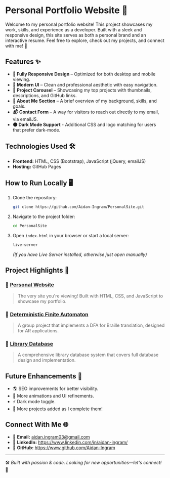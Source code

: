 # Personal Portfolio Website 🚀

Welcome to my personal portfolio website! This project showcases my work, skills, and experience as a developer. Built with a sleek and responsive design, this site serves as both a personal brand and an interactive resume. Feel free to explore, check out my projects, and connect with me! 🌟

## Features ✨
- **🚀 Fully Responsive Design** – Optimized for both desktop and mobile viewing.
- **🎨 Modern UI** – Clean and professional aesthetic with easy navigation.
- **📸 Project Carousel** – Showcasing my top projects with thumbnails, descriptions, and GitHub links.
- **📝 About Me Section** – A brief overview of my background, skills, and goals.
- **📬 Contact Form** – A way for visitors to reach out directly to my email, via emailJS.
- **🌑 Dark Mode Support** - Additional CSS and logo matching for users that prefer dark-mode.

## Technologies Used 🛠️
- **Frontend:** HTML, CSS (Bootstrap), JavaScript (jQuery, emailJS)
- **Hosting:** GitHub Pages

## How to Run Locally 🖥️
1. Clone the repository:
   ```bash
   git clone https://github.com/Aidan-Ingram/PersonalSite.git
   ```
2. Navigate to the project folder:
   ```bash
   cd PersonalSite
   ```
3. Open `index.html` in your browser or start a local server:
   ```bash
   live-server
   ```
   *(If you have Live Server installed, otherwise just open manually)*

## Project Highlights 🚀
### 📌 [Personal Website](https://github.com/Aidan-Ingram/PersonalSite.git)
> The very site you're viewing! Built with HTML, CSS, and JavaScript to showcase my portfolio.

### 📌 [Deterministic Finite Automaton](https://github.com/coffman686/EECS-510-Final-Project-Braille-Translation-Language.git)
> A group project that implements a DFA for Braille translation, designed for AR applications.

### 📌 [Library Database](https://github.com/Aidan-Ingram/EECS-447-LibraryDB.git)
> A comprehensive library database system that covers full database design and implementation.

## Future Enhancements 🔮
- 🌎 SEO improvements for better visibility.
- 🎨 More animations and UI refinements.
- ⚡ Dark mode toggle.
- 📂 More projects added as I complete them!

## Connect With Me 🌐
- 📧 **Email:** aidan.ingram03@gmail.com
- 💼 **LinkedIn:** https://www.linkedin.com/in/aidan-ingram/
- 🐙 **GitHub:** https://www.github.com/Aidan-Ingram

---

🛠️ *Built with passion & code. Looking for new opportunities—let's connect!* 🚀


